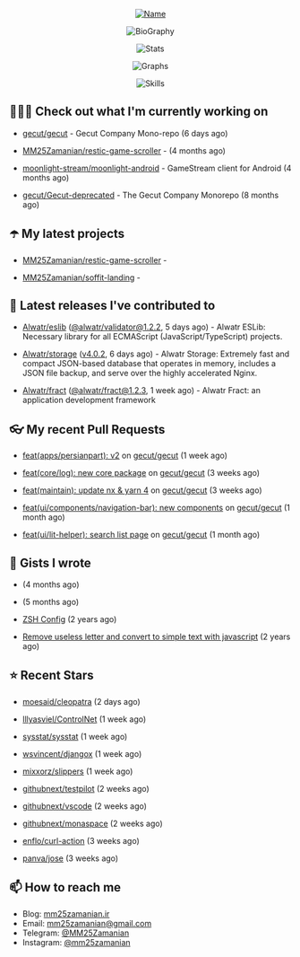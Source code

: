 <p align="center">
  <a href="https://github.com/MM25Zamanian">
    <img
      src="https://readme-typing-svg.demolab.com?font=Comic+Neue&weight=800&size=30&duration=4000&pause=1000&color=04F759&center=true&vCenter=true&multiline=true&repeat=false&width=462&lines=S.+MohammadMahdi+Zamanian"
      alt="Name"
    />
  </a>
</p>

<p align="center">
  <img
    src="https://readme-typing-svg.demolab.com?font=Comic+Neue&duration=4000&pause=1000&color=04F759&center=true&vCenter=true&lines=Junior+Full-Stack+Developer;Focusing+on+Front-End+With+Best+Practice;Trying+to+Learn+SW+Architecture+Patterns"
    alt="BioGraphy"
  />
</p>

<p align="center">
  <img src="https://streak-stats.demolab.com/?user=MM25Zamanian&hide_border=true&border_radius=0&date_format=j%20M%5B%20Y%5D&mode=weekly&card_width=400&background=000802&sideLabels=04F759&dates=04F759&sideNums=04F759&currStreakNum=04F759&ring=04F759&currStreakLabel=04F759&fire=EB4705&hide_longest_streak=true" alt="Stats" />
</p>

<p align="center">
  <img
    src="https://github-readme-activity-graph.vercel.app/graph?username=MM25Zamanian&bg_color=000802&color=04F759&line=04F759&point=ffffff&area=true&hide_border=true"
    alt="Graphs"
  />
</p>

<p align="center">
  <img
    src="https://skillicons.dev/icons?i=androidstudio,arduino,bash,bootstrap,cpp,ts,codepen,css,django,docker,figma,linux,lit,md,mongodb,nginx,nodejs,py,vscode,vite&perline=10"
    alt="Skills"
  />
</p>


## 👨🏻‍💻 Check out what I'm currently working on



- [gecut/gecut](https://github.com/gecut/gecut) - Gecut Company Mono-repo (6 days ago)

- [MM25Zamanian/restic-game-scroller](https://github.com/MM25Zamanian/restic-game-scroller) -  (4 months ago)

- [moonlight-stream/moonlight-android](https://github.com/moonlight-stream/moonlight-android) - GameStream client for Android (4 months ago)

- [gecut/Gecut-deprecated](https://github.com/gecut/Gecut-deprecated) - The Gecut Company Monorepo (8 months ago)

## ☂️ My latest projects



- [MM25Zamanian/restic-game-scroller](https://github.com/MM25Zamanian/restic-game-scroller) - 

- [MM25Zamanian/soffit-landing](https://github.com/MM25Zamanian/soffit-landing) - 

## 🎉 Latest releases I've contributed to



- [Alwatr/eslib](https://github.com/Alwatr/eslib) ([@alwatr/validator@1.2.2](https://github.com/Alwatr/eslib/releases/tag/%40alwatr/validator%401.2.2), 5 days ago) - Alwatr ESLib: Necessary library for all ECMAScript (JavaScript/TypeScript) projects.

- [Alwatr/storage](https://github.com/Alwatr/storage) ([v4.0.2](https://github.com/Alwatr/storage/releases/tag/v4.0.2), 6 days ago) - Alwatr Storage: Extremely fast and compact JSON-based database that operates in memory, includes a JSON file backup, and serve over the highly accelerated Nginx.

- [Alwatr/fract](https://github.com/Alwatr/fract) ([@alwatr/fract@1.2.3](https://github.com/Alwatr/fract/releases/tag/%40alwatr/fract%401.2.3), 1 week ago) - Alwatr Fract: an application development framework

## 👓 My recent Pull Requests



- [feat(apps/persianpart): v2](https://github.com/gecut/gecut/pull/473) on [gecut/gecut](https://github.com/gecut/gecut) (1 week ago)

- [feat(core/log): new core package](https://github.com/gecut/gecut/pull/460) on [gecut/gecut](https://github.com/gecut/gecut) (3 weeks ago)

- [feat(maintain): update nx &amp; yarn 4](https://github.com/gecut/gecut/pull/459) on [gecut/gecut](https://github.com/gecut/gecut) (3 weeks ago)

- [feat(ui/components/navigation-bar): new components](https://github.com/gecut/gecut/pull/442) on [gecut/gecut](https://github.com/gecut/gecut) (1 month ago)

- [feat(ui/lit-helper): search list page](https://github.com/gecut/gecut/pull/431) on [gecut/gecut](https://github.com/gecut/gecut) (1 month ago)

## 📓 Gists I wrote



- [](https://gist.github.com/4a90a63f8e2481311cfb56dd65a50c40) (4 months ago)

- [](https://gist.github.com/6fa5e6dbc6fbe09398ad885d68200702) (5 months ago)

- [ZSH Config](https://gist.github.com/fc1960135cf54fd5fae966c637455ffe) (2 years ago)

- [Remove useless letter and convert to simple text with javascript](https://gist.github.com/2249ec3b4dfe1de7693d6412beeba5a0) (2 years ago)

## ⭐ Recent Stars



- [moesaid/cleopatra](https://github.com/moesaid/cleopatra) (2 days ago)

- [lllyasviel/ControlNet](https://github.com/lllyasviel/ControlNet) (1 week ago)

- [sysstat/sysstat](https://github.com/sysstat/sysstat) (1 week ago)

- [wsvincent/djangox](https://github.com/wsvincent/djangox) (1 week ago)

- [mixxorz/slippers](https://github.com/mixxorz/slippers) (1 week ago)

- [githubnext/testpilot](https://github.com/githubnext/testpilot) (2 weeks ago)

- [githubnext/vscode](https://github.com/githubnext/vscode) (2 weeks ago)

- [githubnext/monaspace](https://github.com/githubnext/monaspace) (2 weeks ago)

- [enflo/curl-action](https://github.com/enflo/curl-action) (3 weeks ago)

- [panva/jose](https://github.com/panva/jose) (3 weeks ago)

## 📫 How to reach me

- Blog: [mm25zamanian.ir](https://mm25zamanian.ir)
- Email: [mm25zamanian@gmail.com](mailto://mm25zamanian@gmail.com)
- Telegram: [@MM25Zamanian](https://t.me/MM25Zamanian)
- Instagram: [@mm25zamanian](https://instagram.com/mm25zamanian)
